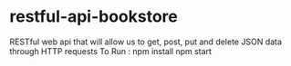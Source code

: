 # restful-api-bookstore
RESTful web api that will allow us to get, post, put and delete JSON data through HTTP requests
To Run : npm install
npm start
